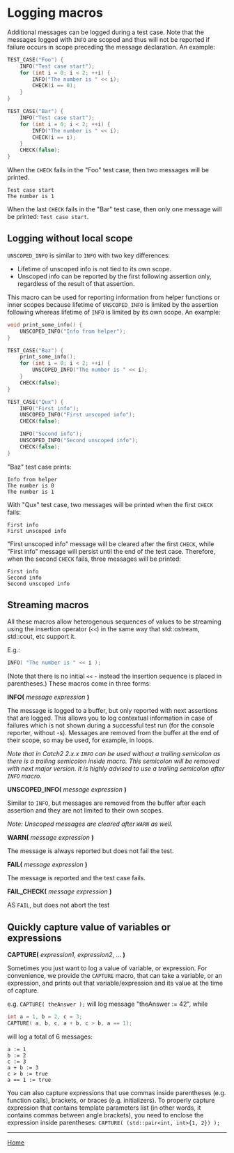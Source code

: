 <a id="top"></a>
# Logging macros

Additional messages can be logged during a test case. Note that the messages logged with `INFO` are scoped and thus will not be reported if failure occurs in scope preceding the message declaration. An example:

```cpp
TEST_CASE("Foo") {
    INFO("Test case start");
    for (int i = 0; i < 2; ++i) {
        INFO("The number is " << i);
        CHECK(i == 0);
    }
}

TEST_CASE("Bar") {
    INFO("Test case start");
    for (int i = 0; i < 2; ++i) {
        INFO("The number is " << i);
        CHECK(i == i);
    }
    CHECK(false);
}
```
When the `CHECK` fails in the "Foo" test case, then two messages will be printed.
```
Test case start
The number is 1
```
When the last `CHECK` fails in the "Bar" test case, then only one message will be printed: `Test case start`.

## Logging without local scope

`UNSCOPED_INFO` is similar to `INFO` with two key differences:

- Lifetime of unscoped info is not tied to its own scope.
- Unscoped info can be reported by the first following assertion only, regardless of the result of that assertion.

This macro can be used for reporting information from helper functions or inner scopes because lifetime of `UNSCOPED_INFO` is limited by the assertion following whereas lifetime of `INFO` is limited by its own scope. An example:

```cpp
void print_some_info() {
    UNSCOPED_INFO("Info from helper");
}

TEST_CASE("Baz") {
    print_some_info();
    for (int i = 0; i < 2; ++i) {
        UNSCOPED_INFO("The number is " << i);
    }
    CHECK(false);
}

TEST_CASE("Qux") {
    INFO("First info");
    UNSCOPED_INFO("First unscoped info");
    CHECK(false);

    INFO("Second info");
    UNSCOPED_INFO("Second unscoped info");
    CHECK(false);
}
```

"Baz" test case prints:
```
Info from helper
The number is 0
The number is 1
```

With "Qux" test case, two messages will be printed when the first `CHECK` fails:
```
First info
First unscoped info
```

"First unscoped info" message will be cleared after the first `CHECK`, while "First info" message will persist until the end of the test case. Therefore, when the second `CHECK` fails, three messages will be printed:
```
First info
Second info
Second unscoped info
```

## Streaming macros

All these macros allow heterogenous sequences of values to be streaming using the insertion operator (```<<```) in the same way that std::ostream, std::cout, etc support it.

E.g.:
```c++
INFO( "The number is " << i );
```

(Note that there is no initial ```<<``` - instead the insertion sequence is placed in parentheses.)
These macros come in three forms:

**INFO(** _message expression_ **)**

The message is logged to a buffer, but only reported with next assertions that are logged. This allows you to log contextual information in case of failures which is not shown during a successful test run (for the console reporter, without -s). Messages are removed from the buffer at the end of their scope, so may be used, for example, in loops.

_Note that in Catch2 2.x.x `INFO` can be used without a trailing semicolon as there is a trailing semicolon inside macro.
This semicolon will be removed with next major version. It is highly advised to use a trailing semicolon after `INFO` macro._

**UNSCOPED_INFO(** _message expression_ **)**

Similar to `INFO`, but messages are removed from the buffer after each assertion and they are not limited to their own scopes.

_Note: Unscoped messages are cleared after `WARN` as well._

**WARN(** _message expression_ **)**

The message is always reported but does not fail the test.

**FAIL(** _message expression_ **)**

The message is reported and the test case fails.

**FAIL_CHECK(** _message expression_ **)**

AS `FAIL`, but does not abort the test

## Quickly capture value of variables or expressions

**CAPTURE(** _expression1_, _expression2_, ... **)**

Sometimes you just want to log a value of variable, or expression. For
convenience, we provide the `CAPTURE` macro, that can take a variable,
or an expression, and prints out that variable/expression and its value
at the time of capture.

e.g. `CAPTURE( theAnswer );` will log message "theAnswer := 42", while
```cpp
int a = 1, b = 2, c = 3;
CAPTURE( a, b, c, a + b, c > b, a == 1);
```
will log a total of 6 messages:
```
a := 1
b := 2
c := 3
a + b := 3
c > b := true
a == 1 := true
```

You can also capture expressions that use commas inside parentheses
(e.g. function calls), brackets, or braces (e.g. initializers). To
properly capture expression that contains template parameters list
(in other words, it contains commas between angle brackets), you need
to enclose the expression inside parentheses:
`CAPTURE( (std::pair<int, int>{1, 2}) );`


---

[Home](Readme.md#top)
